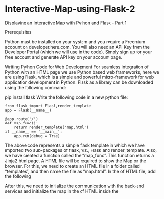 # Interactive-Map-using-Flask-2

Displaying an Interactive Map with Python and Flask - Part 1
 

Prerequisites

Python must be installed on your system and you require a Freemium account on developer.here.com.
You will also need an API Key from the Developer Portal (which we will use in the code). Simply sign up for your free account and generate API key on your account page.

Writing Python Code for Web Development
For seamless integration of Python with an HTML page we use Python based web frameworks, here we are using Flask, which is a simple and powerful micro-framework for web application development in Python.
Flask as a library can be downloaded using the following command:








pip install flask
Write the following code in a new python file:

	from flask import Flask,render_template
	app = Flask(__name__)
	
	@app.route('/')
	def map_func():
		return render_template('map.html')
	if __name__ == '__main__':
	    app.run(debug = True)    


The above code represents a simple flask template in which we have imported two sub-packages of flask, viz., Flask and render_template. Also, we have created a function called the “map_func”. This function returns a Jinja2 html page.
A HTML file will be required to show the Map on the browser. For this, we need to create an HTML file in a folder called “templates”, and then name the file as “map.html”.
In the <head> of HTML file, add the following <script> elements to load the API code libraries:
	<script src="https://js.api.here.com/v3/3.1/mapsjs-core.js" type="text/javascript" charset="utf-8"></script>
	<script src="https://js.api.here.com/v3/3.1/mapsjs-service.js" type="text/javascript" charset="utf-8"></script>


After this, we need to initialize the communication with the back-end services and initialize the map in the <body> of HTML inside the <script>:




	<script>
	      	// Initialize the platform object:
	      	var platform = new H.service.Platform({
	        'apikey': 'YOUR API KEY'
	      	});  
		
		const lat = 22.719568;
		const long = 75.857727;
	
		// Obtain the default map types from the platform object
	      	var maptypes = platform.createDefaultLayers();
	
	      	// Instantiate (and display) a map object:
	      	var map = new H.Map(
	        document.getElementById('mapContainer'),
	        maptypes.vector.normal.map,
	        {
	         zoom: 10,
	         center: { lat: lat, lng: long }  
	        });
			
		var marker = new H.map.Marker({ lat: lat, lng: long });
			
		// Add the marker to the map:
		map.addObject(marker);
			
	</script>


You can find detailed explanation of platform object and map objejct 
The complete HTML code looks like this:






	<html>  
	<head>
	<meta name="viewport" content="initial-scale=1.0, width=device-width" />
	<script src="https://js.api.here.com/v3/3.1/mapsjs-core.js"type="text/javascript" charset="utf-8"></script>
	<script src="https://js.api.here.com/v3/3.1/mapsjs-service.js"type="text/javascript" charset="utf-8"></script>
	</head>
	  
	<body style='margin: 0'>
	<div style="width: 100%; height: 100%" id="mapContainer"></div>
	
	<script>	
	      // Initialize the platform object:
	      var platform = new H.service.Platform({
	        'apikey': 'YOUR API KEY'
	      });
		  
		   const lat = 22.719568;
		   const long = 75.857727;
		
		// Obtain the default map types from the platform object
	      var maptypes = platform.createDefaultLayers();
	
	      // Instantiate (and display) a map object:
	      var map = new H.Map(
	        document.getElementById('mapContainer'),
	        maptypes.vector.normal.map,
	        {
	          zoom: 10,
	          center: { lat: lat, lng: long }  
	        });
			
		var marker = new H.map.Marker({ lat: lat, lng: long });
			
		// Add the marker to the map:
		map.addObject(marker);
			
	</script>
	</body>
	</html>


Running the code
Open the command prompt or terminal and run the Python code. Alternatively, you can also run code in the IDE like Spyder, PyCharm, etc.
 
An IP address will appear, http://127.0.0.1:5000.
Copy this address and paste it in any of the browser application (Chrome, Mozilla, Internet Explorer, Safari, etc.) and you will see a HERE Map with the specified Latitude and Longitude!
 
Step :- Check Whether pip is installed in your system  
Step 2:- Check whether the flask is installed or not and check version of it 



Folder Directory 
 
Folder Directory 


 
Pyserver :-  
